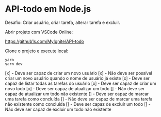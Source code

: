 # API-todo em Node.js
Desafio: Criar usuário, criar tarefa, alterar tarefa e excluir.

Abrir projeto com VSCode Online:

https://github1s.com/MyIgnite/API-todo

Clone o projeto e execute local:</br>

`yarn` </br>
`yarn dev` </br>

[x] - Deve ser capaz de criar um novo usuário
[x] - Não deve ser possível criar um novo usuário quando o nome de usuário já existe
[x] - Deve ser capaz de listar todas as tarefas do usuário
[x] - Deve ser capaz de criar um novo todo
[x] - Deve ser capaz de atualizar um todo
[] - Não deve ser capaz de atualizar um todo não existente
[] - Deve ser capaz de marcar uma tarefa como concluída
[] - Não deve ser capaz de marcar uma tarefa não existente como concluída
[] - Deve ser capaz de excluir um todo
[] - Não deve ser capaz de excluir um todo não existente
